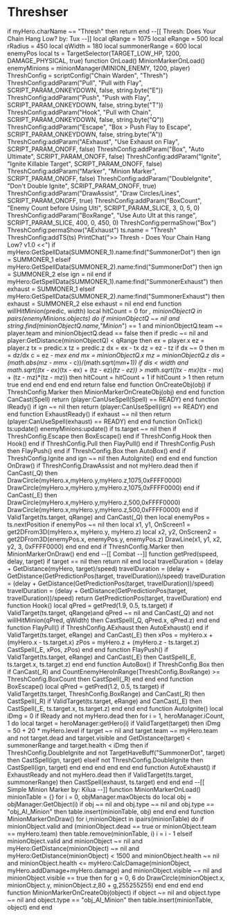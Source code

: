 Threshser
=========

if myHero.charName ~= "Thresh" then return end   --[[         Thresh: Does Your Chain Hang Low?         by: Tux --]]   local qRange = 1075 local eRange = 500 local rRadius = 450 local qWidth = 180 local summonerRange = 600 local enemyPos local ts = TargetSelector(TARGET_LOW_HP, 1200, DAMAGE_PHYSICAL, true)   function OnLoad()         MinionMarkerOnLoad()         enemyMinions = minionManager(MINION_ENEMY, 1200, player)     ThreshConfig = scriptConfig("Chain Warden", "Thresh")     ThreshConfig:addParam("Pull", "Pull with Flay", SCRIPT_PARAM_ONKEYDOWN, false, string.byte("E"))     ThreshConfig:addParam("Push", "Push with Flay", SCRIPT_PARAM_ONKEYDOWN, false, string.byte("T"))         ThreshConfig:addParam("Hook", "Pull with Chain", SCRIPT_PARAM_ONKEYDOWN, false, string.byte("Q"))         ThreshConfig:addParam("Escape", "Box > Push Flay to Escape", SCRIPT_PARAM_ONKEYDOWN, false, string.byte("A"))         ThreshConfig:addParam("AExhaust", "Use Exhaust on Flay", SCRIPT_PARAM_ONOFF, false)         ThreshConfig:addParam("Box", "Auto Ultimate", SCRIPT_PARAM_ONOFF, false)         ThreshConfig:addParam("Ignite", "Ignite Killable Target", SCRIPT_PARAM_ONOFF, false)         ThreshConfig:addParam("Marker", "Minion Marker", SCRIPT_PARAM_ONOFF, false)         ThreshConfig:addParam("DoubleIgnite", "Don't Double Ignite", SCRIPT_PARAM_ONOFF, true)     ThreshConfig:addParam("DrawAssist", "Draw Circles/Lines", SCRIPT_PARAM_ONOFF, true)         ThreshConfig:addParam("BoxCount", "Enemy Count before Using Ulti", SCRIPT_PARAM_SLICE, 3, 0, 5, 0)         ThreshConfig:addParam("BoxRange", "Use Auto Ult at this range", SCRIPT_PARAM_SLICE, 400, 0, 450, 0)         ThreshConfig:permaShow("Box")         ThreshConfig:permaShow("AExhaust")     ts.name = "Thresh"     ThreshConfig:addTS(ts)     PrintChat(">> Thresh - Does Your Chain Hang Low? v1.0 &lt;&lt;")         if myHero:GetSpellData(SUMMONER_1).name:find("SummonerDot") then ign = SUMMONER_1         elseif myHero:GetSpellData(SUMMONER_2).name:find("SummonerDot") then ign = SUMMONER_2                 else ign = nil         end         if myHero:GetSpellData(SUMMONER_1).name:find("SummonerExhaust") then exhaust = SUMMONER_1         elseif myHero:GetSpellData(SUMMONER_2).name:find("SummonerExhaust") then exhaust = SUMMONER_2                 else exhaust = nil         end end   function willHitMinion(predic, width)         local hitCount = 0         for _, minionObjectQ in pairs(enemyMinions.objects) do                  if minionObjectQ ~= nil and string.find(minionObjectQ.name,"Minion_") == 1 and minionObjectQ.team ~= player.team and minionObjectQ.dead == false then                          if predic ~= nil and player:GetDistance(minionObjectQ) &lt; qRange then                                  ex = player.x                                  ez = player.z                                  tx = predic.x                                  tz = predic.z                                  dx = ex - tx                                  dz = ez - tz                                  if dx ~= 0 then                                  m = dz/dx                                  c = ez - m*ex                                  end                                  mx = minionObjectQ.x                                  mz = minionObjectQ.z                                  dis = (math.abs(mz - m*mx - c))/(math.sqrt(m*m+1))                                  if dis &lt; width and math.sqrt((tx - ex)*(tx - ex) + (tz - ez)*(tz - ez)) > math.sqrt((tx - mx)*(tx - mx) + (tz - mz)*(tz - mz)) then                                         hitCount = hitCount + 1                                         if hitCount > 1 then                                                 return true                                         end                                  end                          end                  end          end          return false end   function OnCreateObj(obj)         if ThreshConfig.Marker then                 MinionMarkerOnCreateObj(obj)         end end   function CanCast(Spell)     return (player:CanUseSpell(Spell) == READY) end   function IReady()         if ign ~= nil then                 return (player:CanUseSpell(ign) == READY)         end end   function ExhaustReady()         if exhaust ~= nil then                 return (player:CanUseSpell(exhaust) == READY)         end end   function OnTick()         ts:update()         enemyMinions:update()         if ts.target ~= nil then                 if ThreshConfig.Escape then BoxEscape() end                 if ThreshConfig.Hook then Hook() end                 if ThreshConfig.Pull then FlayPull() end                 if ThreshConfig.Push then FlayPush() end                 if ThreshConfig.Box then AutoBox() end                 if ThreshConfig.Ignite and ign ~= nil then AutoIgnite() end         end end   function OnDraw()         if ThreshConfig.DrawAssist and not myHero.dead then                 if CanCast(_Q) then                         DrawCircle(myHero.x,myHero.y,myHero.z,1075,0xFFFF0000)                         DrawCircle(myHero.x,myHero.y,myHero.z,1075,0xFFFF0000)                 end                 if CanCast(_E) then                         DrawCircle(myHero.x,myHero.y,myHero.z,500,0xFFFF0000)                         DrawCircle(myHero.x,myHero.y,myHero.z,500,0xFFFF0000)                 end                 if ValidTarget(ts.target, qRange) and CanCast(_Q) then                         local enemyPos = ts.nextPosition                         if enemyPos ~= nil then                                 local x1, y1, OnScreen1 = get2DFrom3D(myHero.x, myHero.y, myHero.z)                                 local x2, y2, OnScreen2 = get2DFrom3D(enemyPos.x, enemyPos.y, enemyPos.z)                                 DrawLine(x1, y1, x2, y2, 3, 0xFFFF0000)                         end                 end         end         if ThreshConfig.Marker then                 MinionMarkerOnDraw()         end end   --[[         Combat --]]   function getPred(speed, delay, target)         if target == nil then return nil end         local travelDuration = (delay + GetDistance(myHero, target)/speed)         travelDuration = (delay + GetDistance(GetPredictionPos(target, travelDuration))/speed)         travelDuration = (delay + GetDistance(GetPredictionPos(target, travelDuration))/speed)         travelDuration = (delay + GetDistance(GetPredictionPos(target, travelDuration))/speed)           return GetPredictionPos(target, travelDuration) end   function Hook()         local qPred = getPred(1.9, 0.5, ts.target)         if ValidTarget(ts.target, qRange)and qPred ~= nil and CanCast(_Q) and not willHitMinion(qPred, qWidth) then                 CastSpell(_Q, qPred.x, qPred.z)         end end   function FlayPull()         if ThreshConfig.AExhaust then AutoExhaust() end         if ValidTarget(ts.target, eRange) and CanCast(_E) then                 xPos = myHero.x + (myHero.x - ts.target.x)                 zPos = myHero.z + (myHero.z - ts.target.z)                 CastSpell(_E, xPos, zPos)         end end   function FlayPush()         if ValidTarget(ts.target, eRange) and CanCast(_E) then                 CastSpell(_E, ts.target.x, ts.target.z)         end end   function AutoBox()         if ThreshConfig.Box then                 if CanCast(_R) and CountEnemyHeroInRange(ThreshConfig.BoxRange) >= ThreshConfig.BoxCount then                         CastSpell(_R)                 end         end end   function BoxEscape()         local qPred = getPred(1.2, 0.5, ts.target)         if ValidTarget(ts.target, ThreshConfig.BoxRange) and CanCast(_R) then                 CastSpell(_R)                 if ValidTarget(ts.target, eRange) and CanCast(_E) then                         CastSpell(_E, ts.target.x, ts.target.z)                 end         end end       function AutoIgnite()         local iDmg = 0                  if IReady and not myHero.dead then                 for i = 1, heroManager.iCount, 1 do                         local target = heroManager:getHero(i)                         if ValidTarget(target) then                                 iDmg = 50 + 20 * myHero.level                                 if target ~= nil and target.team ~= myHero.team and not target.dead and target.visible and GetDistance(target) &lt; summonerRange and target.health &lt; iDmg then                                         if ThreshConfig.DoubleIgnite and not TargetHaveBuff("SummonerDot", target) then                                                 CastSpell(ign, target)                                                 elseif not ThreshConfig.DoubleIgnite then                                                         CastSpell(ign, target)                                         end                                 end                         end                 end         end end   function AutoExhaust()         if ExhaustReady and not myHero.dead then                 if ValidTarget(ts.target, summonerRange) then                         CastSpell(exhaust, ts.target)                 end         end end   --[[         Simple Minion Marker         by: Kilua --]]   function MinionMarkerOnLoad()         minionTable = {}         for i = 0, objManager.maxObjects do                 local obj = objManager:GetObject(i)                 if obj ~= nil and obj.type ~= nil and obj.type == "obj_AI_Minion" then                         table.insert(minionTable, obj)                 end         end end   function MinionMarkerOnDraw()         for i,minionObject in ipairs(minionTable) do                 if minionObject.valid and (minionObject.dead == true or minionObject.team == myHero.team) then                         table.remove(minionTable, i)                         i = i - 1                 elseif minionObject.valid and minionObject ~= nil and myHero:GetDistance(minionObject) ~= nil and myHero:GetDistance(minionObject) &lt; 1500 and minionObject.health ~= nil and minionObject.health &lt;= myHero:CalcDamage(minionObject, myHero.addDamage+myHero.damage) and minionObject.visible ~= nil and minionObject.visible == true then                         for g = 0, 6 do                                 DrawCircle(minionObject.x, minionObject.y, minionObject.z,80 + g,255255255)                         end         end     end end   function MinionMarkerOnCreateObj(object)         if object ~= nil and object.type ~= nil and object.type == "obj_AI_Minion" then table.insert(minionTable, object) end end
